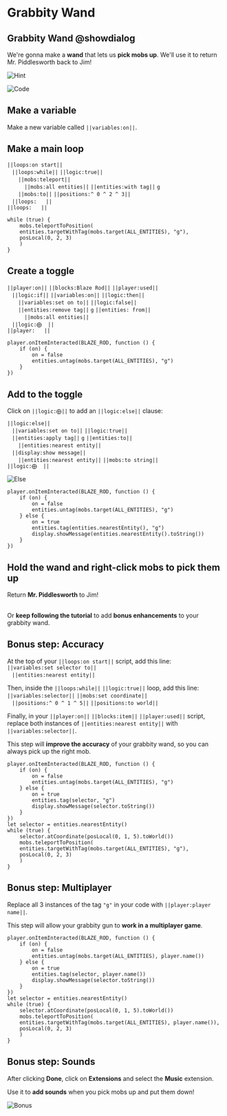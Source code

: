# Grabbity Wand

## Grabbity Wand @showdialog

We're gonna make a **wand** that lets us **pick mobs up**. We'll use it to return Mr. Piddlesworth back to Jim!

![Hint](https://raw.githubusercontent.com/amg-12/pxt-tutorial/main/docs/static/hint.png)

![Code](https://raw.githubusercontent.com/amg-12/pxt-tutorial/main/docs/static/grabbity.png)

## Make a variable

Make a new variable called ``||variables:on||``.

## Make a main loop

``||loops:on start||`` <br>
`­ ­` ``||loops:while||`` ``||logic:true||`` <br>
`­ ­ ­ ­` ``||mobs:teleport||`` <br>
`­ ­ ­ ­ ­ ­` ``||mobs:all entities||`` ``||entities:with tag||`` `g` <br>
`­ ­ ­ ­` ``||mobs:to||`` ``||positions:^ 0 ^ 2 ^ 3||`` <br>
`­ ­` ``||loops:­ ­ ­ ­||`` <br>
``||loops:­ ­ ­ ­||``

```blocks
while (true) {
    mobs.teleportToPosition(
    entities.targetWithTag(mobs.target(ALL_ENTITIES), "g"),
    posLocal(0, 2, 3)
    )
}
```

## Create a toggle

``||player:on||`` ``||blocks:Blaze Rod||`` ``||player:used||`` <br>
`­ ­` ``||logic:if||`` ``||variables:on||`` ``||logic:then||`` <br>
`­ ­ ­ ­` ``||variables:set on to||`` ``||logic:false||`` <br>
`­ ­ ­ ­` ``||entities:remove tag||`` `g` ``||entities: from||`` <br>
`­ ­ ­ ­ ­ ­` ``||mobs:all entities||`` <br>
`­ ­` ``||logic:⨁ ­ ­||`` <br>
``||player:­ ­ ­ ­||``

```blocks
player.onItemInteracted(BLAZE_ROD, function () {
    if (on) {
        on = false
        entities.untag(mobs.target(ALL_ENTITIES), "g")
    }
})
```

## Add to the toggle

Click on ``||logic:⨁||`` to add an ``||logic:else||`` clause:

``||logic:else||`` <br>
`­ ­` ``||variables:set on to||`` ``||logic:true||`` <br>
`­ ­` ``||entities:apply tag||`` `g` ``||entities:to||`` <br>
`­ ­ ­ ­` ``||entities:nearest entity||`` <br>
`­ ­` ``||display:show message||`` <br>
`­ ­ ­ ­` ``||entities:nearest entity||`` ``||mobs:to string||`` <br>
``||logic:⨁ ­ ­||``

![Else](https://raw.githubusercontent.com/amg-12/pxt-tutorial/main/docs/static/clickelse.png)

```blocks
player.onItemInteracted(BLAZE_ROD, function () {
    if (on) {
        on = false
        entities.untag(mobs.target(ALL_ENTITIES), "g")
    } else {
        on = true
        entities.tag(entities.nearestEntity(), "g")
        display.showMessage(entities.nearestEntity().toString())
    }
})
```

## Hold the wand and right-click mobs to pick them up

Return **Mr. Piddlesworth** to Jim! <br> <br>

Or **keep following the tutorial** to add **bonus enhancements** to your grabbity wand.

## Bonus step: Accuracy

At the top of your ``||loops:on start||`` script, add this line: <br>
``||variables:set selector to||`` <br>
`­ ­` ``||entities:nearest entity||`` <br>

Then, inside the ``||loops:while||`` ``||logic:true||`` loop, add this line: <br>
``||variables:selector||`` ``||mobs:set coordinate||`` <br>
`­ ­` ``||positions:^ 0 ^ 1 ^ 5||`` ``||positions:to world||`` <br>

Finally, in your ``||player:on||`` ``||blocks:item||`` ``||player:used||`` script, replace both instances of ``||entities:nearest entity||`` with ``||variables:selector||``.

This step will **improve the accuracy** of your grabbity wand, so you can always pick up the right mob.

```blocks
player.onItemInteracted(BLAZE_ROD, function () {
    if (on) {
        on = false
        entities.untag(mobs.target(ALL_ENTITIES), "g")
    } else {
        on = true
        entities.tag(selector, "g")
        display.showMessage(selector.toString())
    }
})
let selector = entities.nearestEntity()
while (true) {
    selector.atCoordinate(posLocal(0, 1, 5).toWorld())
    mobs.teleportToPosition(
    entities.targetWithTag(mobs.target(ALL_ENTITIES), "g"),
    posLocal(0, 2, 3)
    )
}
```

## Bonus step: Multiplayer

Replace all 3 instances of the tag `"g"` in your code with ``||player:player name||``. <br>

This step will allow your grabbity gun to **work in a multiplayer game**.

```blocks
player.onItemInteracted(BLAZE_ROD, function () {
    if (on) {
        on = false
        entities.untag(mobs.target(ALL_ENTITIES), player.name())
    } else {
        on = true
        entities.tag(selector, player.name())
        display.showMessage(selector.toString())
    }
})
let selector = entities.nearestEntity()
while (true) {
    selector.atCoordinate(posLocal(0, 1, 5).toWorld())
    mobs.teleportToPosition(
    entities.targetWithTag(mobs.target(ALL_ENTITIES), player.name()),
    posLocal(0, 2, 3)
    )
}
```

## Bonus step: Sounds

After clicking **Done**, click on **Extensions** and select the **Music** extension. <br>

Use it to **add sounds** when you pick mobs up and put them down!

![Bonus](https://raw.githubusercontent.com/amg-12/pxt-tutorial/main/docs/static/grabbitybonus.png)
